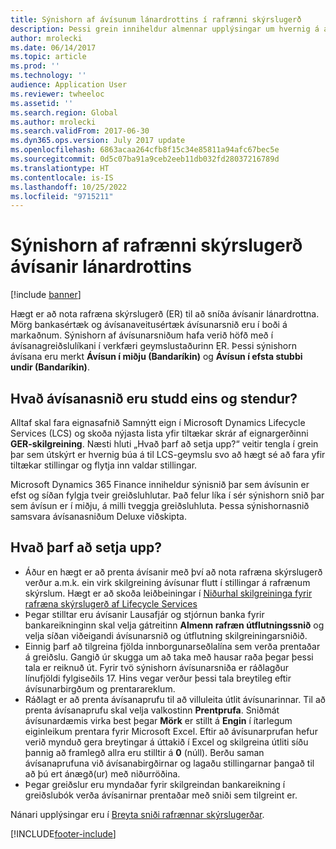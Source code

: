 ```yaml
---
title: Sýnishorn af ávísunum lánardrottins í rafrænni skýrslugerð
description: Þessi grein inniheldur almennar upplýsingar um hvernig á að nota sýnishornasnið rafrænnar skýrslugerðar ávísana.
author: mrolecki
ms.date: 06/14/2017
ms.topic: article
ms.prod: ''
ms.technology: ''
audience: Application User
ms.reviewer: twheeloc
ms.assetid: ''
ms.search.region: Global
ms.author: mrolecki
ms.search.validFrom: 2017-06-30
ms.dyn365.ops.version: July 2017 update
ms.openlocfilehash: 6863acaa264cfb8f15c34e85811a94afc67bec5e
ms.sourcegitcommit: 0d5c07ba91a9ceb2eeb11db032fd28037216789d
ms.translationtype: HT
ms.contentlocale: is-IS
ms.lasthandoff: 10/25/2022
ms.locfileid: "9715211"
---
```

# <a name="electronic-reporting-sample-vendor-checks"></a>Sýnishorn af rafrænni skýrslugerð ávísanir lánardrottins

[!include [banner](../includes/banner.md)]

Hægt er að nota rafræna skýrslugerð (ER) til að sníða ávísanir lánardrottna. Mörg bankasértæk og ávísanaveitusértæk ávísunarsnið eru í boði á markaðnum. Sýnishorn af ávísunarsniðum hafa verið höfð með í ávísanagreiðslulíkani í verkfæri geymslustaðurinn ER. Þessi sýnishorn ávísana eru merkt **Ávísun í miðju (Bandaríkin)** og **Ávísun í efsta stubbi undir (Bandaríkin)**.

## <a name="what-check-formats-are-currently-supported"></a>Hvað ávísanasnið eru studd eins og stendur?

Alltaf skal fara eignasafnið Samnýtt eign í Microsoft Dynamics Lifecycle Services (LCS) og skoða nýjasta lista yfir tiltækar skrár af eignargerðinni **GER-skilgreining**. Næsti hluti „Hvað þarf að setja upp?“ veitir tengla í grein þar sem útskýrt er hvernig búa á til LCS-geymslu svo að hægt sé að fara yfir tiltækar stillingar og flytja inn valdar stillingar.

Microsoft Dynamics 365 Finance inniheldur sýnisnið þar sem ávísunin er efst og síðan fylgja tveir greiðsluhlutar. Það felur líka í sér sýnishorn snið þar sem ávísun er í miðju, á milli tveggja greiðsluhluta. Þessa sýnishornasnið samsvara ávísanasniðum Deluxe viðskipta.

## <a name="what-do-i-have-to-set-up"></a>Hvað þarf að setja upp?

- Áður en hægt er að prenta ávísanir með því að nota rafræna skýrslugerð verður a.m.k. ein virk skilgreining ávísunar flutt í stillingar á rafrænum skýrslum. Hægt er að skoða leiðbeiningar í [Niðurhal skilgreininga fyrir rafræna skýrslugerð af Lifecycle Services](../../fin-ops-core/dev-itpro/analytics/download-electronic-reporting-configuration-lcs.md)
- Þegar stilltar eru ávísanir Lausafjár og stjórnun banka fyrir bankareikninginn skal velja gátreitinn **Almenn rafræn útflutningssnið** og velja síðan viðeigandi ávísunarsnið og útflutning skilgreiningarsniðið.
- Einnig þarf að tilgreina fjölda innborgunarseðlalína sem verða prentaðar á greiðslu. Gangið úr skugga um að taka með hausar raða þegar þessi tala er reiknuð út. Fyrir tvö sýnishorn ávísunarsniða er ráðlagður línufjöldi fylgiseðils 17. Hins vegar verður þessi tala breytileg eftir ávísunarbirgðum og prentarareklum.
- Ráðlagt er að prenta ávísanaprufu til að villuleita útlit ávísunarinnar. Til að prenta ávísanaprufu skal velja valkostinn **Prentprufa**. Sniðmát ávísunardæmis virka best þegar **Mörk** er stillt á **Engin** í ítarlegum eiginleikum prentara fyrir Microsoft Excel. Eftir að ávísunarprufan hefur verið mynduð gera breytingar á úttakið í Excel og skilgreina útliti síðu þannig að framlegð allra eru stilltir á **0** (núll). Berðu saman ávísanaprufuna við ávísanabirgðirnar og lagaðu stillingarnar þangað til að þú ert ánægð(ur) með niðurröðina.
- Þegar greiðslur eru myndaðar fyrir skilgreindan bankareikning í greiðslubók verða ávísanirnar prentaðar með sniði sem tilgreint er.

Nánari upplýsingar eru í [Breyta sniði rafrænnar skýrslugerðar](../../fin-ops-core/dev-itpro/analytics/modify-electronic-reporting-format-reapply-excel-template.md).


[!INCLUDE[footer-include](../../includes/footer-banner.md)]
